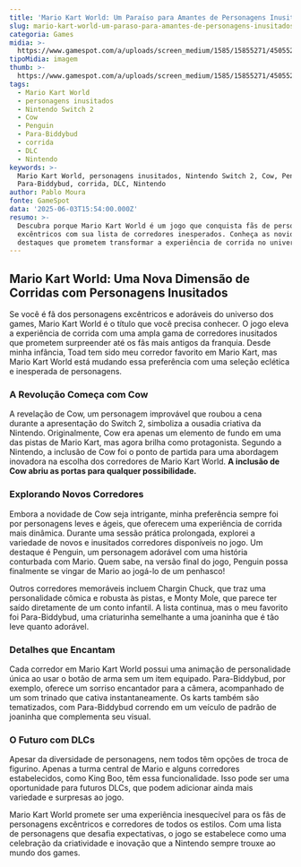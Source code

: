 ```yaml
---
title: 'Mario Kart World: Um Paraíso para Amantes de Personagens Inusitados'
slug: mario-kart-world-um-paraso-para-amantes-de-personagens-inusitados
categoria: Games
midia: >-
  https://www.gamespot.com/a/uploads/screen_medium/1585/15855271/4505526-nintendoswitch2_mariokartworld_character_scrn_29.jpg
tipoMidia: imagem
thumb: >-
  https://www.gamespot.com/a/uploads/screen_medium/1585/15855271/4505526-nintendoswitch2_mariokartworld_character_scrn_29.jpg
tags:
  - Mario Kart World
  - personagens inusitados
  - Nintendo Switch 2
  - Cow
  - Penguin
  - Para-Biddybud
  - corrida
  - DLC
  - Nintendo
keywords: >-
  Mario Kart World, personagens inusitados, Nintendo Switch 2, Cow, Penguin,
  Para-Biddybud, corrida, DLC, Nintendo
author: Pablo Moura
fonte: GameSpot
data: '2025-06-03T15:54:00.000Z'
resumo: >-
  Descubra porque Mario Kart World é um jogo que conquista fãs de personagens
  excêntricos com sua lista de corredores inesperados. Conheça as novidades e os
  destaques que prometem transformar a experiência de corrida no universo Mario.
---
```

## Mario Kart World: Uma Nova Dimensão de Corridas com Personagens Inusitados

Se você é fã dos personagens excêntricos e adoráveis do universo dos games, Mario Kart World é o título que você precisa conhecer. O jogo eleva a experiência de corrida com uma ampla gama de corredores inusitados que prometem surpreender até os fãs mais antigos da franquia. Desde minha infância, Toad tem sido meu corredor favorito em Mario Kart, mas Mario Kart World está mudando essa preferência com uma seleção eclética e inesperada de personagens.

### A Revolução Começa com Cow

A revelação de Cow, um personagem improvável que roubou a cena durante a apresentação do Switch 2, simboliza a ousadia criativa da Nintendo. Originalmente, Cow era apenas um elemento de fundo em uma das pistas de Mario Kart, mas agora brilha como protagonista. Segundo a Nintendo, a inclusão de Cow foi o ponto de partida para uma abordagem inovadora na escolha dos corredores de Mario Kart World. **A inclusão de Cow abriu as portas para qualquer possibilidade.**

### Explorando Novos Corredores

Embora a novidade de Cow seja intrigante, minha preferência sempre foi por personagens leves e ágeis, que oferecem uma experiência de corrida mais dinâmica. Durante uma sessão prática prolongada, explorei a variedade de novos e inusitados corredores disponíveis no jogo. Um destaque é Penguin, um personagem adorável com uma história conturbada com Mario. Quem sabe, na versão final do jogo, Penguin possa finalmente se vingar de Mario ao jogá-lo de um penhasco!

Outros corredores memoráveis incluem Chargin Chuck, que traz uma personalidade cômica e robusta às pistas, e Monty Mole, que parece ter saído diretamente de um conto infantil. A lista continua, mas o meu favorito foi Para-Biddybud, uma criaturinha semelhante a uma joaninha que é tão leve quanto adorável.

### Detalhes que Encantam

Cada corredor em Mario Kart World possui uma animação de personalidade única ao usar o botão de arma sem um item equipado. Para-Biddybud, por exemplo, oferece um sorriso encantador para a câmera, acompanhado de um som trinado que cativa instantaneamente. Os karts também são tematizados, com Para-Biddybud correndo em um veículo de padrão de joaninha que complementa seu visual.

### O Futuro com DLCs

Apesar da diversidade de personagens, nem todos têm opções de troca de figurino. Apenas a turma central de Mario e alguns corredores estabelecidos, como King Boo, têm essa funcionalidade. Isso pode ser uma oportunidade para futuros DLCs, que podem adicionar ainda mais variedade e surpresas ao jogo.

Mario Kart World promete ser uma experiência inesquecível para os fãs de personagens excêntricos e corredores de todos os estilos. Com uma lista de personagens que desafia expectativas, o jogo se estabelece como uma celebração da criatividade e inovação que a Nintendo sempre trouxe ao mundo dos games.
